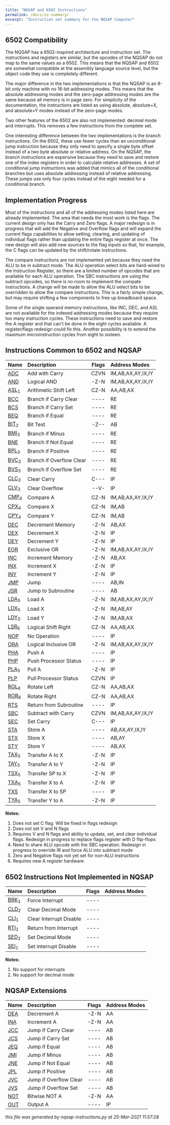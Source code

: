 ```yaml
---
title: "NQSAP and 6502 Instructions"
permalink: /docs/in-summary/
excerpt: "Instruction set summary for the NQSAP Computer"
---
```


## 6502 Compatibility

The NQSAP has a 6502-inspired architecture and instruction set.  The instructions and
registers are similar, but the opcodes of the NQSAP do not map to the same values as
a 6502.  This means that the NQSAP and 6502 are somewhat compatible at the assembly
language source level, but the object code they use is completely different.

The major difference in the two implementations is that the NQSAP is an 8-bit only machine
with no 16-bit addressing modes.  This means that the absolute addressing modes and the
zero-page addressing modes are the same because all memory is in page zero.  For
simplicity of the documentation, the instructions are listed as using absolute,
absolute+X, and absolute+Y modes instead of the zero-page modes.

Two other features of the 6502 are also not implemented: decimal mode and interrupts.
This removes a few instructions from the complete set.

One interesting difference between the two implementations is the branch instructions.
On the 6502, these use fewer cycles than an unconditional jump instruction because they
only need to specify a single byte offset instead of a two byte absolute or relative
address.  On the NQSAP, the branch instructions are expensive because they need to save
and restore one of the index registers in order to calculate relative addresses.  A set
of conditional jump instructions was added that mimics all of the conditional branches
but uses absolute addressing instead of relative addressing.  These jumps use only four
cycles instead of the eight needed for a conditional branch.

## Implementation Progress

Most of the instructions and all of the addressing modes listed here are already
implemented.  The area that needs the most work is the flags.  The current design only has
the Carry and Zero flags.  A major redesign is in progress that will add the Negative and
Overflow flags and will expand the current flags capabilities to allow setting, clearing,
and updating of individual flags rather than updating the entire flags register at once.
The new design will also add new sources to the flag inputs so that, for example, the C
flags can be updated by the shift/rotate instructions.

The compare instructions are not implemented yet because they need the ALU to be in
subtract mode.  The ALU operation select bits are hard-wired to the Instruction Register,
so there are a limited number of opcodes that are available for each ALU operation.  The
SBC instructions are using the subtract opcodes, so there is no room to implement the
compate instructions.  A change will be made to allow the ALU select bits to be
overridden to allow the compare instructions.  This is a fairly simple change, but may
require shifting a few components to free up breadboard space.

Some of the single operand memory instructions, like INC, DEC, and ASL are not available
for the indexed addressing modes because they require too many instruction cycles.  These
instructions need to save and restore the A register and that can't be done in the eight
cycles available.  A register/flags redesign could fix this.  Another possibility is to
extend the maximum microinstruction cycles from eight to sixteen.
## Instructions Common to 6502 and NQSAP

|Name|Description|Flags|Address Modes|
|:---|:---|:---:|:---|
|[ADC](../in-details#adc)|Add with Carry|CZVN|IM,AB,AX,AY,IX,IY|
|[AND](../in-details#and)|Logical AND|-Z-N|IM,AB,AX,AY,IX,IY|
|[ASL](../in-details#asl)<sub>1</sub>|Arithmetic Shift Left|CZ-N|AA,AB,AX|
|[BCC](../in-details#bcc)|Branch if Carry Clear|----|RE|
|[BCS](../in-details#bcs)|Branch if Carry Set|----|RE|
|[BEQ](../in-details#beq)|Branch if Equal|----|RE|
|[BIT](../in-details#bit)<sub>2</sub>|Bit Test|-Z--|AB|
|[BMI](../in-details#bmi)<sub>3</sub>|Branch if Minus|----|RE|
|[BNE](../in-details#bne)|Branch if Not Equal|----|RE|
|[BPL](../in-details#bpl)<sub>3</sub>|Branch if Positive|----|RE|
|[BVC](../in-details#bvc)<sub>3</sub>|Branch if Overflow Clear|----|RE|
|[BVS](../in-details#bvs)<sub>3</sub>|Branch if Overflow Set|----|RE|
|[CLC](../in-details#clc)<sub>3</sub>|Clear Carry|C---|IP|
|[CLV](../in-details#clv)<sub>3</sub>|Clear Overflow|--V-|IP|
|[CMP](../in-details#cmp)<sub>4</sub>|Compare A|CZ-N|IM,AB,AX,AY,IX,IY|
|[CPX](../in-details#cpx)<sub>4</sub>|Compare X|CZ-N|IM,AB|
|[CPY](../in-details#cpy)<sub>4</sub>|Compare Y|CZ-N|IM,AB|
|[DEC](../in-details#dec)|Decrement Memory|-Z-N|AB,AX|
|[DEX](../in-details#dex)|Decrement X|-Z-N|IP|
|[DEY](../in-details#dey)|Decrement Y|-Z-N|IP|
|[EOR](../in-details#eor)|Exclusive OR|-Z-N|IM,AB,AX,AY,IX,IY|
|[INC](../in-details#inc)|Increment Memory|-Z-N|AB,AX|
|[INX](../in-details#inx)|Increment X|-Z-N|IP|
|[INY](../in-details#iny)|Increment Y|-Z-N|IP|
|[JMP](../in-details#jmp)|Jump|----|AB,IN|
|[JSR](../in-details#jsr)|Jump to Subroutine|----|AB|
|[LDA](../in-details#lda)<sub>5</sub>|Load A|-Z-N|IM,AB,AX,AY,IX,IY|
|[LDX](../in-details#ldx)<sub>5</sub>|Load X|-Z-N|IM,AB,AY|
|[LDY](../in-details#ldy)<sub>5</sub>|Load Y|-Z-N|IM,AB,AX|
|[LSR](../in-details#lsr)<sub>6</sub>|Logical Shift Right|CZ-N|AA,AB,AX|
|[NOP](../in-details#nop)|No Operation|----|IP|
|[ORA](../in-details#ora)|Logical Inclusive OR|-Z-N|IM,AB,AX,AY,IX,IY|
|[PHA](../in-details#pha)|Push A|----|IP|
|[PHP](../in-details#php)|Push Processor Status|----|IP|
|[PLA](../in-details#pla)<sub>5</sub>|Pull A|-Z-N|IP|
|[PLP](../in-details#plp)|Pull Processor Status|CZVN|IP|
|[ROL](../in-details#rol)<sub>6</sub>|Rotate Left|CZ-N|AA,AB,AX|
|[ROR](../in-details#ror)<sub>6</sub>|Rotate Right|CZ-N|AA,AB,AX|
|[RTS](../in-details#rts)|Return from Subroutine|----|IP|
|[SBC](../in-details#sbc)|Subtract with Carry|CZVN|IM,AB,AX,AY,IX,IY|
|[SEC](../in-details#sec)|Set Carry|C---|IP|
|[STA](../in-details#sta)|Store A|----|AB,AX,AY,IX,IY|
|[STX](../in-details#stx)|Store X|----|AB,AY|
|[STY](../in-details#sty)|Store Y|----|AB,AX|
|[TAX](../in-details#tax)<sub>5</sub>|Transfer A to X|-Z-N|IP|
|[TAY](../in-details#tay)<sub>5</sub>|Transfer A to Y|-Z-N|IP|
|[TSX](../in-details#tsx)<sub>5</sub>|Transfer SP to X|-Z-N|IP|
|[TXA](../in-details#txa)<sub>5</sub>|Transfer X to A|-Z-N|IP|
|[TXS](../in-details#txs)|Transfer X to SP|----|IP|
|[TYA](../in-details#tya)<sub>5</sub>|Transfer Y to A|-Z-N|IP|

**Notes:**
1. Does not set C flag.  Will be fixed in flags redesign
1. Does not set V and N flags
1. Requires V and N flags and ability to update, set, and clear individual flags. Redesign in progress to replace flags register with D flip-flops
1. Need to share ALU opcode with the SBC operation.  Redesign in progress to override IR and force ALU into subtract mode
1. Zero and Negative flags not yet set for non-ALU instructions
1. Requires new A register hardware
## 6502 Instructions Not Implemented in NQSAP

|Name|Description|Flags|Address Modes|
|:---|:---|:---:|:---|
|[BRK](../in-details#brk)<sub>1</sub>|Force Interrupt|----||
|[CLD](../in-details#cld)<sub>2</sub>|Clear Decimal Mode|----||
|[CLI](../in-details#cli)<sub>1</sub>|Clear Interrupt Disable|----||
|[RTI](../in-details#rti)<sub>1</sub>|Return from Interrupt|----||
|[SED](../in-details#sed)<sub>2</sub>|Set Decimal Mode|----||
|[SEI](../in-details#sei)<sub>1</sub>|Set interrupt Disable|----||

**Notes:**
1. No support for interrupts
1. No support for decimal mode
## NQSAP Extensions

|Name|Description|Flags|Address Modes|
|:---|:---|:---:|:---|
|[DEA](../in-details#dea)|Decrement A|-Z-N|AA|
|[INA](../in-details#ina)|Increment A|-Z-N|AA|
|[JCC](../in-details#jcc)|Jump if Carry Clear|----|AB|
|[JCS](../in-details#jcs)|Jump if Carry Set|----|AB|
|[JEQ](../in-details#jeq)|Jump if Equal|----|AB|
|[JMI](../in-details#jmi)|Jump if Minus|----|AB|
|[JNE](../in-details#jne)|Jump if Not Equal|----|AB|
|[JPL](../in-details#jpl)|Jump if Positive|----|AB|
|[JVC](../in-details#jvc)|Jump if Overflow Clear|----|AB|
|[JVS](../in-details#jvs)|Jump if Overflow Set|----|AB|
|[NOT](../in-details#not)|Bitwise NOT A|-Z-N|AA|
|[OUT](../in-details#out)|Output A|----|IP|


*this file was generated by nqsap-instructions.py at 25-Mar-2021 11:57:28*
